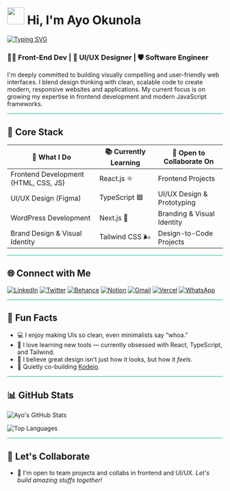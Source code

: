 <h1 align="left">
  <img src="https://raw.githubusercontent.com/MartinHeinz/MartinHeinz/master/wave.gif" width="40px"> 
  Hi, I'm <strong>Ayo Okunola</strong>
</h1>

[![Typing SVG](https://readme-typing-svg.demolab.com?font=Fira+Code&size=24&pause=1000&color=00C853&width=600&lines=🧑‍💻+Front-End+Developer;🎨+UI%2FUX+Designer;🛡️Software+Engineer;🌐+HTML+%7C+CSS+%7C+JavaScript+%7C+React)](https://git.io/typing-svg)

### 🧑‍💻 Front-End Dev | 🎨 UI/UX Designer | 🛡️ Software Engineer

I'm deeply committed to building visually compelling and user-friendly web interfaces. I blend design thinking with clean, scalable code to create modern, responsive websites and applications. My current focus is on growing my expertise in frontend development and modern JavaScript frameworks.
<hr style="border: none; height: 1px; background-color: #00b894;" />

## 🚀 Core Stack
| 💼 What I Do                          | 📚 Currently Learning                    | 🤝 Open to Collaborate On                      |
|--------------------------------------|------------------------------------------|------------------------------------------------|
| Frontend Development (HTML, CSS, JS) | React.js ⚛️                               | Frontend Projects                              |
| UI/UX Design (Figma)                 | TypeScript 🟦                             | UI/UX Design & Prototyping                     |
| WordPress Development                | Next.js 🧠                                | Branding & Visual Identity                     |
| Brand Design & Visual Identity       | Tailwind CSS 🌬️                          | Design-to-Code Projects                        |

<hr style="border: none; height: 1px; background-color: #00b894;" />

## 🌐 Connect with Me

[![LinkedIn](https://img.shields.io/badge/LinkedIn-0077B5?style=for-the-badge&logo=linkedin&logoColor=white)](https://www.linkedin.com/in/ayobamidele-okunola-37a80a88/)
[![Twitter](https://img.shields.io/badge/X-1DA1F2?style=for-the-badge&logo=x&logoColor=white)](https://x.com/theAyoHaven)
[![Behance](https://img.shields.io/badge/Behance-1769FF?style=for-the-badge&logo=behance&logoColor=white)](https://www.behance.net/theayohaven)
[![Notion](https://img.shields.io/badge/Portfolio-000000?style=for-the-badge&logo=notion&logoColor=white)](https://crawling-trade-150.notion.site/Ayobamidele-Okunola-522444d0548a44689ce477fc7806d053)
[![Gmail](https://img.shields.io/badge/Gmail-D14836?style=for-the-badge&logo=gmail&logoColor=white)](mailto:thehavencreation@gmail.com)
[![Vercel](https://img.shields.io/badge/Vercel-000000?style=for-the-badge&logo=vercel&logoColor=white)](https://vercel.com/haven-developers)
[![WhatsApp](https://img.shields.io/badge/WhatsApp-25D366?style=for-the-badge&logo=whatsapp&logoColor=white)](https://wa.me/2348169405727)

<hr style="border: none; height: 1px; background-color: #00b894;" />

## 🎯 Fun Facts

- 💻 I enjoy making UIs so clean, even minimalists say “whoa.”
- 🧠 I love learning new tools — currently obsessed with React, TypeScript, and Tailwind.
- 🎯 I believe great design isn’t just how it looks, but how it *feels*.
- 🚀 Quietly co-building [Kodeio](#).

<hr style="border: none; height: 1px; background-color: #00b894;" />

## 📊 GitHub Stats

![Ayo's GitHub Stats](https://github-readme-stats.vercel.app/api?username=engr-haven&show_icons=true&theme=radical)

![Top Languages](https://github-readme-stats.vercel.app/api/top-langs/?username=engr-haven&layout=compact&theme=radical)

<hr style="border: none; height: 1px; background-color: #00b894;" />

## 🤝 Let's Collaborate
- 🚀 I'm open to team projects and collabs in frontend and UI/UX.  *Let's build amazing stuffs together!*
